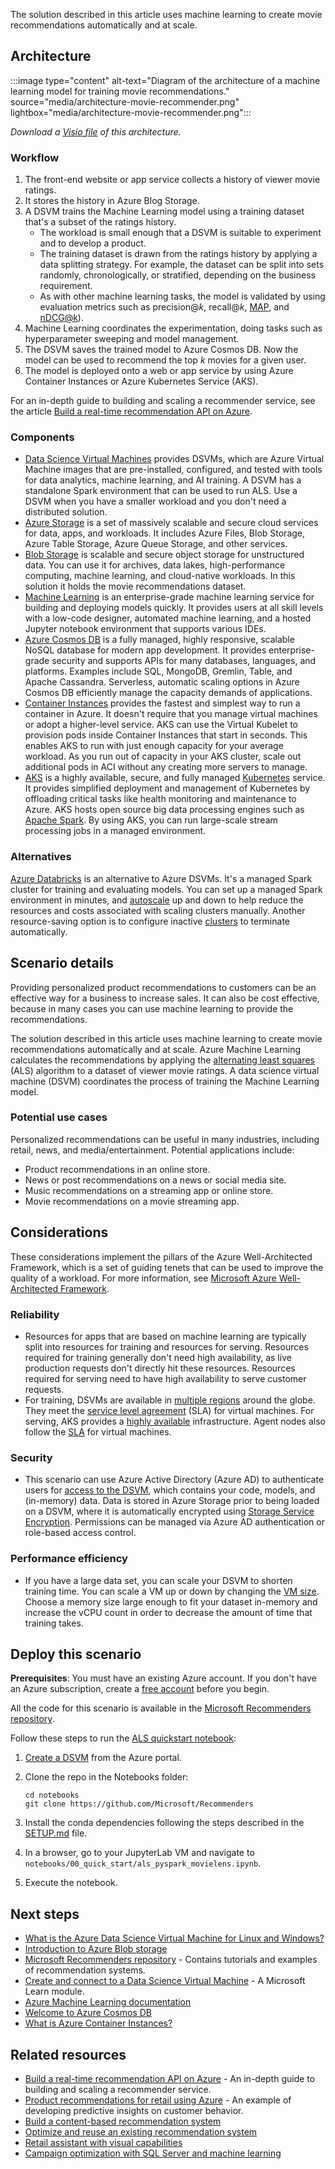 The solution described in this article uses machine learning to create movie recommendations automatically and at scale.

## Architecture

:::image type="content" alt-text="Diagram of the architecture of a machine learning model for training movie recommendations." source="media/architecture-movie-recommender.png" lightbox="media/architecture-movie-recommender.png":::

*Download a [Visio file](https://arch-center.azureedge.net/architecture-movie-recommender.vsdx) of this architecture.*

### Workflow

1. The front-end website or app service collects a history of viewer movie ratings.
1. It stores the history in Azure Blog Storage.
1. A DSVM trains the Machine Learning model using a training dataset that's a subset of the ratings history.
   - The workload is small enough that a DSVM is suitable to experiment and to develop a product.
   - The training dataset is drawn from the ratings history by applying a data splitting strategy. For example, the dataset can be split into sets randomly, chronologically, or stratified, depending on the business requirement.
   - As with other machine learning tasks, the model is validated by using evaluation metrics such as precision\@*k*, recall\@*k*, [MAP][map], and [nDCG\@k][ndcg]).
1. Machine Learning coordinates the experimentation, doing tasks such as hyperparameter sweeping and model management.
1. The DSVM saves the trained model to Azure Cosmos DB. Now the model can be used to recommend the top *k* movies for a given user.
1. The model is deployed onto a web or app service by using Azure Container Instances or Azure Kubernetes Service (AKS).

For an in-depth guide to building and scaling a recommender service, see the article [Build a real-time recommendation API on Azure][ref-arch].

### Components

- [Data Science Virtual Machines][dsvm-service] provides DSVMs, which are Azure Virtual Machine images that are pre-installed, configured, and tested with tools for data analytics, machine learning, and AI training. A DSVM has a standalone Spark environment that can be used to run ALS. Use a DSVM when you have a smaller workload and you don't need a distributed solution.
- [Azure Storage][storage-service] is a set of massively scalable and secure cloud services for data, apps, and workloads. It includes Azure Files, Blob Storage, Azure Table Storage, Azure Queue Storage, and other services.
- [Blob Storage][blob-service] is scalable and secure object storage for unstructured data. You can use it for archives, data lakes, high-performance computing, machine learning, and cloud-native workloads. In this solution it holds the movie recommendations dataset.
- [Machine Learning][mls-service] is an enterprise-grade machine learning service for building and deploying models quickly. It provides users at all skill levels with a low-code designer, automated machine learning, and a hosted Jupyter notebook environment that supports various IDEs.
- [Azure Cosmos DB][cosmos-db-service]  is a fully managed, highly responsive, scalable NoSQL database for modern app development. It provides enterprise-grade security and supports APIs for many databases, languages, and platforms. Examples include SQL, MongoDB, Gremlin, Table, and Apache Cassandra. Serverless, automatic scaling options in Azure Cosmos DB efficiently manage the capacity demands of applications.
- [Container Instances][aci-service] provides the fastest and simplest way to run a container in Azure. It doesn't require that you manage virtual machines or adopt a higher-level service. AKS can use the Virtual Kubelet to provision pods inside Container Instances that start in seconds. This enables AKS to run with just enough capacity for your average workload. As you run out of capacity in your AKS cluster, scale out additional pods in ACI without any creating more servers to manage.
- [AKS][aks-service] is a highly available, secure, and fully managed [Kubernetes][kuber] service. It provides simplified deployment and management of Kubernetes by offloading critical tasks like health monitoring and maintenance to Azure. AKS hosts open source big data processing engines such as [Apache Spark][spark]. By using AKS, you can run large-scale stream processing jobs in a managed environment.

### Alternatives

[Azure Databricks][databricks-service] is an alternative to Azure DSVMs. It's a managed Spark cluster for training and evaluating models. You can set up a managed Spark environment in minutes, and [autoscale][autoscale] up and down to help reduce the resources and costs associated with scaling clusters manually. Another resource-saving option is to configure inactive [clusters][clusters] to terminate automatically.

## Scenario details

Providing personalized product recommendations to customers can be an effective way for a business to increase sales. It can also be cost effective, because in many cases you can use machine learning to provide the recommendations.

The solution described in this article uses machine learning to create movie recommendations automatically and at scale. Azure Machine Learning calculates the recommendations by applying the [alternating least squares][als] (ALS) algorithm to a dataset of viewer movie ratings. A data science virtual machine (DSVM) coordinates the process of training the Machine Learning model.

### Potential use cases

Personalized recommendations can be useful in many industries, including retail, news, and media/entertainment. Potential applications include:

- Product recommendations in an online store.
- News or post recommendations on a news or social media site.
- Music recommendations on a streaming app or online store.
- Movie recommendations on a movie streaming app.

## Considerations

These considerations implement the pillars of the Azure Well-Architected Framework, which is a set of guiding tenets that can be used to improve the quality of a workload. For more information, see [Microsoft Azure Well-Architected Framework](/azure/architecture/framework).

### Reliability

- Resources for apps that are based on machine learning are typically split into resources for training and resources for serving. Resources required for training generally don't need high availability, as live production requests don't directly hit these resources. Resources required for serving need to have high availability to serve customer requests.
- For training, DSVMs are available in [multiple regions][regions] around the globe. They meet the [service level agreement][sla] (SLA) for virtual machines. For serving, AKS provides a [highly available][ha] infrastructure. Agent nodes also follow the [SLA][sla-aks] for virtual machines.

### Security

- This scenario can use Azure Active Directory (Azure AD) to authenticate users for [access to the DSVM][dsvm-id], which contains your code, models, and (in-memory) data. Data is stored in Azure Storage prior to being loaded on a DSVM, where it is automatically encrypted using [Storage Service Encryption][storage-security]. Permissions can be managed via Azure AD authentication or role-based access control.

### Performance efficiency

- If you have a large data set, you can scale your DSVM to shorten training time. You can scale a VM up or down by changing the [VM size][vm-size]. Choose a memory size large enough to fit your dataset in-memory and increase the vCPU count in order to decrease the amount of time that training takes.

## Deploy this scenario

**Prerequisites**: You must have an existing Azure account. If you don't have an Azure subscription, create a [free account][free] before you begin.

All the code for this scenario is available in the [Microsoft Recommenders repository][github].

Follow these steps to run the [ALS quickstart notebook][als-quickstart]:

1. [Create a DSVM][dsvm-ubuntu] from the Azure portal.
1. Clone the repo in the Notebooks folder:

   ```shell
   cd notebooks
   git clone https://github.com/Microsoft/Recommenders
   ```

1. Install the conda dependencies following the steps described in the [SETUP.md][setup] file.
1. In a browser, go to your JupyterLab VM and navigate to `notebooks/00_quick_start/als_pyspark_movielens.ipynb`.
1. Execute the notebook.

## Next steps

- [What is the Azure Data Science Virtual Machine for Linux and Windows?][dsvm]
- [Introduction to Azure Blob storage][blob]
- [Microsoft Recommenders repository][github] - Contains tutorials and examples of recommendation systems.
- [Create and connect to a Data Science Virtual Machine][ms-learn] - A Microsoft Learn module.
- [Azure Machine Learning documentation][mls]
- [Welcome to Azure Cosmos DB][cosmos-db]
- [What is Azure Container Instances?][aci]

## Related resources

- [Build a real-time recommendation API on Azure][ref-arch] - An in-depth guide to building and scaling a recommender service.
- [Product recommendations for retail using Azure][ref-sol-idea] - An example of developing predictive insights on customer behavior.
- [Build a content-based recommendation system](../../example-scenario/ai/scalable-personalization-with-content-based-recommendation-system.yml)
- [Optimize and reuse an existing recommendation system](../../industries/retail/recommendation-engine-optimization.yml)
- [Retail assistant with visual capabilities](../../solution-ideas/articles/retail-assistant-or-vacation-planner-with-visual-capabilities.yml)
- [Campaign optimization with SQL Server and machine learning](../../solution-ideas/articles/campaign-optimization-with-sql-server.yml)

[aci]: /azure/container-instances/container-instances-overview
[aci-service]: https://azure.microsoft.com/services/container-instances
[aks]: /azure/aks/intro-kubernetes
[aks-service]: https://azure.microsoft.com/services/kubernetes-service
[als]: https://spark.apache.org/docs/latest/ml-collaborative-filtering.html
[als-quickstart]: https://github.com/microsoft/recommenders/blob/master/examples/00_quick_start/als_movielens.ipynb
[autoscale]: /azure/databricks/clusters/configure#cluster-size-and-autoscaling
[blob]: /azure/storage/blobs/storage-blobs-introduction
[blob-service]: https://azure.microsoft.com/services/storage/blobs
[clusters]: /azure/databricks/clusters/configure
[cosmos-db]: /azure/cosmos-db/introduction
[cosmos-db-service]: https://azure.microsoft.com/services/cosmos-db
[databricks]: /azure/azure-databricks/what-is-azure-databricks
[databricks-service]: https://azure.microsoft.com/services/databricks
[dsvm]: /azure/machine-learning/data-science-virtual-machine/overview
[dsvm-id]: /azure/machine-learning/data-science-virtual-machine/dsvm-common-identity
[dsvm-service]: https://azure.microsoft.com/services/virtual-machines/data-science-virtual-machines
[dsvm-ubuntu]: /azure/machine-learning/data-science-virtual-machine/dsvm-ubuntu-intro
[free]: https://azure.microsoft.com/free/?WT.mc_id=A261C142F
[github]: https://github.com/Microsoft/Recommenders
[ha]: /azure/aks/container-service-quotas
[kuber]: https://kubernetes.io
[map]: https://en.wikipedia.org/wiki/Evaluation_measures_(information_retrieval)
[mls]: /azure/machine-learning/service
[mls-service]: https://azure.microsoft.com/services/machine-learning
[ms-learn]: /learn/modules/intro-to-azure-data-science-virtual-machine
[ndcg]: https://en.wikipedia.org/wiki/Discounted_cumulative_gain
[ref-arch]: ../../reference-architectures/ai/real-time-recommendation.yml
[ref-sol-idea]: ../../solution-ideas/articles/product-recommendations.yml
[regions]: https://azure.microsoft.com/global-infrastructure/services/?products=virtual-machines&regions=all
[setup]: https://github.com/microsoft/recommenders/blob/master/SETUP.md
[sla]: https://azure.microsoft.com/support/legal/sla/virtual-machines/v1_8
[sla-aks]: https://azure.microsoft.com/support/legal/sla/kubernetes-service/v1_0
[spark]: https://spark.apache.org
[storage-security]: /azure/storage/common/storage-service-encryption
[storage-service]: https://azure.microsoft.com/product-categories/storage
[vm-size]: /azure/virtual-machines/linux/change-vm-size
[well-architected-framework]: /azure/architecture/framework

